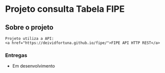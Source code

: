 # Projeto consulta Tabela FIPE
## Sobre o projeto

    Projeto utiliza a API:
    <a href="https://deividfortuna.github.io/fipe/">FIPE API HTTP REST</a>
<!-- <img src=""> -->

### Entregas
* Em desenvolvimento